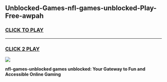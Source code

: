 
## Unblocked-Games-nfl-games-unblocked-Play-Free-awpah
<h3>
<a href="https://premium76.site?title=nfl-games-unblocked&ref=20M">CLICK TO PLAY</a></h3>
<hr>

<h3>
<a href="https://premium76.site?title=nfl-games-unblocked&ref=20M">CLICK 2 PLAY</a>
  
</h3>

<a href="https://premium76.site?title=nfl-games-unblocked&ref=19M"><img src="https://clearcache.store/games.png"></a>


**nfl-games-unblocked games unblocked: Your Gateway to Fun and Accessible Online Gaming**
